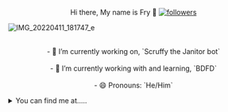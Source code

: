 <p align="center">
Hi there, My name is Fry 👋
  <a href="https://github.com/pjfry2184575"> <img alt="followers" title="Give Me A Follow" src="https://img.shields.io/github/followers/pjfry2184575?color=236ad3&labelColor=1155ba&style=for-the-badge&logo=github&label=Give%20Me%20A%20Follow" /></a>
</p>

![IMG_20220411_181747_e](https://user-images.githubusercontent.com/66041755/169895662-a7cf3995-939c-42a8-945a-a9c5bf532304.png)

<p align="center">
<br>- 🔭 I’m currently working on, `Scruffy the Janitor bot`</br>
<br>- 🌱 I’m currently working with and learning, `BDFD`</br>
<br>- 😄 Pronouns: `He/Him`</br>
</p>


<details>
  <summary>You can find me at.....</summary>
  <p align="center">
Torn City<br>
    <a href="https://www.torn.com/2184575" ><img src="https://www.torn.com/signature.php?id=3&user=2184575" /></a>
  </p>
</details>

